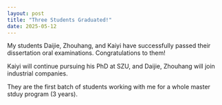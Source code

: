 ```yaml
---
layout: post
title: "Three Students Graduated!"
date: 2025-05-12
---
```


My students Daijie, Zhouhang, and Kaiyi have successfully passed their dissertation oral examinations.
Congratulations to them!

Kaiyi will continue pursuing his PhD at SZU, and Daijie, Zhouhang will join industrial companies.

They are the first batch of students working with me for a whole master stduy program (3 years).
